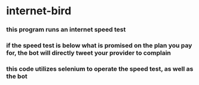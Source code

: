 # internet-bird

### this program runs an internet speed test
### if the speed test is below what is promised on the plan you pay for, the bot will directly tweet your provider to complain
### this code utilizes selenium to operate the speed test, as well as the bot

